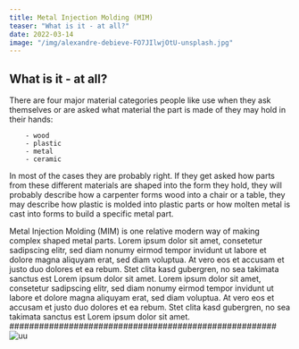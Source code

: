 ```yaml
---
title: Metal Injection Molding (MIM)
teaser: "What is it - at all?"
date: 2022-03-14
image: "/img/alexandre-debieve-FO7JIlwjOtU-unsplash.jpg"
---
```


## What is it - at all?

There are four major material categories people like use when they ask
themselves or are asked what material the part is made of they may hold in their
hands:

        - wood
        - plastic
        - metal
        - ceramic

In most of the cases they are probably right. If they get asked how parts from
these different materials are shaped into the form they hold, they will
probably describe how a carpenter forms wood into a chair or a table, they may
describe how plastic is molded into plastic parts or how molten metal is cast
into forms to build a specific metal part.

Metal Injection Molding (MIM) is one relative modern way of making complex shaped metal parts.
Lorem ipsum dolor sit amet, consetetur sadipscing elitr, sed diam nonumy eirmod tempor invidunt ut labore et dolore magna aliquyam erat, sed diam voluptua. At vero eos et accusam et justo duo dolores et ea rebum. Stet clita kasd gubergren, no sea takimata sanctus est Lorem ipsum dolor sit amet. Lorem ipsum dolor sit amet, consetetur sadipscing elitr, sed diam nonumy eirmod tempor invidunt ut labore et dolore magna aliquyam erat, sed diam voluptua. At vero eos et accusam et justo duo dolores et ea rebum. Stet clita kasd gubergren, no sea takimata sanctus est Lorem ipsum dolor sit amet.
######################################################
![uu](/img/casting.jpg)
